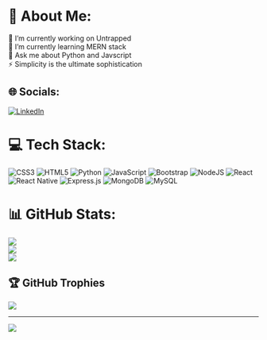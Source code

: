 # 💫 About Me:
🔭 I’m currently working on Untrapped<br>🌱 I’m currently learning MERN stack<br>💬 Ask me about Python and Javscript<br>⚡️ Simplicity is the ultimate sophistication


## 🌐 Socials:
[![LinkedIn](https://img.shields.io/badge/LinkedIn-%230077B5.svg?logo=linkedin&logoColor=white)](https://linkedin.com/in/kishan-kokal-1072) 

# 💻 Tech Stack:
![CSS3](https://img.shields.io/badge/css3-%231572B6.svg?style=for-the-badge&logo=css3&logoColor=white) ![HTML5](https://img.shields.io/badge/html5-%23E34F26.svg?style=for-the-badge&logo=html5&logoColor=white) ![Python](https://img.shields.io/badge/python-3670A0?style=for-the-badge&logo=python&logoColor=ffdd54) ![JavaScript](https://img.shields.io/badge/javascript-%23323330.svg?style=for-the-badge&logo=javascript&logoColor=%23F7DF1E) ![Bootstrap](https://img.shields.io/badge/bootstrap-%23563D7C.svg?style=for-the-badge&logo=bootstrap&logoColor=white) ![NodeJS](https://img.shields.io/badge/node.js-6DA55F?style=for-the-badge&logo=node.js&logoColor=white) ![React](https://img.shields.io/badge/react-%2320232a.svg?style=for-the-badge&logo=react&logoColor=%2361DAFB) ![React Native](https://img.shields.io/badge/react_native-%2320232a.svg?style=for-the-badge&logo=react&logoColor=%2361DAFB) ![Express.js](https://img.shields.io/badge/express.js-%23404d59.svg?style=for-the-badge&logo=express&logoColor=%2361DAFB) ![MongoDB](https://img.shields.io/badge/MongoDB-%234ea94b.svg?style=for-the-badge&logo=mongodb&logoColor=white) ![MySQL](https://img.shields.io/badge/mysql-%2300f.svg?style=for-the-badge&logo=mysql&logoColor=white)
# 📊 GitHub Stats:
![](https://github-readme-stats.vercel.app/api?username=KishanKokal&theme=maroongold&hide_border=false&include_all_commits=true&count_private=true)<br/>
![](https://github-readme-streak-stats.herokuapp.com/?user=KishanKokal&theme=maroongold&hide_border=false)<br/>
![](https://github-readme-stats.vercel.app/api/top-langs/?username=KishanKokal&theme=maroongold&hide_border=false&include_all_commits=true&count_private=true&layout=compact)

## 🏆 GitHub Trophies
![](https://github-profile-trophy.vercel.app/?username=KishanKokal&theme=juicyfresh&no-frame=false&no-bg=true&margin-w=4)

---
[![](https://visitcount.itsvg.in/api?id=KishanKokal&icon=0&color=0)](https://visitcount.itsvg.in)

<!-- Proudly created with GPRM ( https://gprm.itsvg.in ) -->
